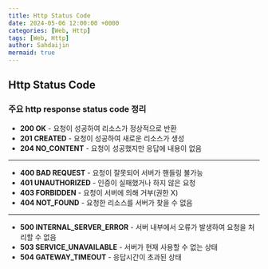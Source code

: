 ```yaml
---
title: Http Status Code
date: 2024-05-06 12:00:00 +0000
categories: [Web, Http]
tags: [Web, Http]
author: Sahdaijin
mermaid: true
---
```


## Http Status Code
### 주요 http response status code 정리

* __200 OK__ - 요청이 성공하여 리소스가 정상적으로 반환
* __201 CREATED__ - 요청이 성공하여 새로운 리소스가 생성
* __204 NO_CONTENT__ - 요청이 성공했지만 응답에 내용이 없음
---
* __400 BAD REQUEST__ - 요청이 잘못되어 서버가 핸들링 불가능
* __401 UNAUTHORIZED__ - 인증이 실패했거나 하지 않은 요청
* __403 FORBIDDEN__ - 요청이 서버에 의해 거부(권한 X)
* __404 NOT_FOUND__ - 요청한 리소스를 서버가 찾을 수 없음
---
* __500 INTERNAL_SERVER_ERROR__ - 서버 내부에서 오류가 발생하여 요청을 처리할 수 없음
* __503 SERVICE_UNAVAILABLE__ - 서버가 현재 사용할 수 없는 상태
* __504 GATEWAY_TIMEOUT__ - 응답시간이 초과된 상태